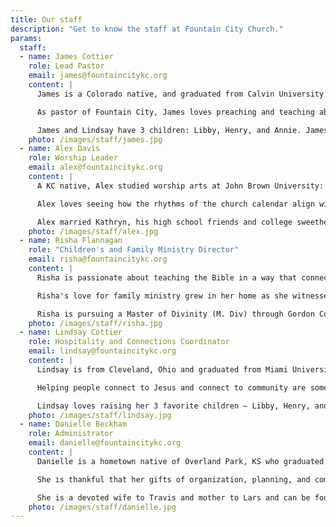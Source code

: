 ```yaml
---
title: Our staff
description: "Get to know the staff at Fountain City Church."
params:
  staff:
  - name: James Cottier
    role: Lead Pastor
    email: james@fountaincitykc.org
    content: |
      James is a Colorado native, and graduated from Calvin University where he studied Biology. He then earned his Master of Divinity (M. Div) from Denver Seminary while serving in the missions department of Cherry Hills Community Church. From there, he and Lindsay were on staff with Cru in both the Denver and Kansas City areas before planting Fountain City Church.

      As pastor of Fountain City, James loves preaching and teaching about God's grace to us in Jesus Christ. He is passionate about followers of Jesus maturing in their life of discipleship, and he has a strong desire to help the gospel of Jesus go to parts of the world where it is yet to be heard.

      James and Lindsay have 3 children: Libby, Henry, and Annie. James loves just about any team sport, and he's is most content when fly fishing, preferably for trout.
    photo: /images/staff/james.jpg
  - name: Alex Davis
    role: Worship Leader
    email: alex@fountaincitykc.org
    content: |
      A KC native, Alex studied worship arts at John Brown University: a combination of worship philosophy, church history, theology, and music performance focused on voice and guitar. He spent his spare time working in the performing arts center's recording studio, rounding out the technical side of worship training.

      Alex loves seeing how the rhythms of the church calendar align with the life season of our church and how that all shapes our corporate worship during service. Each week we are able to "sing to the Lord a new song", rejoice, confess, and pray together without falling into rote worship because His mercies are always new.

      Alex married Kathryn, his high school friends and college sweetheart, and they now live in Overland Park with their cat Imogene.
    photo: /images/staff/alex.jpg
  - name: Risha Flannagan
    role: "Children's and Family Ministry Director"
    email: risha@fountaincitykc.org
    content: |
      Risha is passionate about teaching the Bible in a way that connects Jesus Christ with young minds and hearts and invites children and students into God's grand redemptive narrative. Risha also enjoys encouraging and empowering parents to be spiritual leaders in their homes.

      Risha's love for family ministry grew in her home as she witnessed the love and grace of God work powerfully in her family. Risha was raised in Texas and studied Journalism at Texas A&amp;M University before moving to Kansas City, where she met her husband, Mark, in their adjoining backyards. After marriage, they became a blended family with four children under three years old. Now that her children are nearly grown, Risha feels she can relate to the struggles many parents experience and she looks forward to sharing the hope of Christ with families.

      Risha is pursuing a Master of Divinity (M. Div) through Gordon Conwell Theological Seminary.
    photo: /images/staff/risha.jpg
  - name: Lindsay Cottier
    role: Hospitality and Connections Coordinator
    email: lindsay@fountaincitykc.org
    content: |
      Lindsay is from Cleveland, Ohio and graduated from Miami University having studied Education and History. She moved to Denver to marry James as he completed seminary, and has worked in various ministry roles with Cru and the local church.

      Helping people connect to Jesus and connect to community are some of Lindsay's greatest joys in ministry.

      Lindsay loves raising her 3 favorite children – Libby, Henry, and Annie alongside James.
    photo: /images/staff/lindsay.jpg
  - name: Danielle Beckham
    role: Administrator
    email: danielle@fountaincitykc.org
    content: |
      Danielle is a hometown native of Overland Park, KS who graduated from Moody Bible Institute with a Communications degree. She spent 15 years building her career in project management before stepping away to focus on her family.

      She is thankful that her gifts of organization, planning, and communications are being used and shared with the FCC community.

      She is a devoted wife to Travis and mother to Lars and can be found walking through her neighborhood or cuddled up with a good book.
    photo: /images/staff/danielle.jpg
---
```

